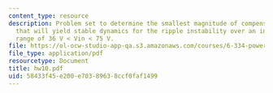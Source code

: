 ```yaml
---
content_type: resource
description: Problem set to determine the smallest magnitude of compensating ramp
  that will yield stable dynamics for the ripple instability over an input voltage
  range of 36 V < Vin < 75 V.
file: https://ol-ocw-studio-app-qa.s3.amazonaws.com/courses/6-334-power-electronics-spring-2007/58433f45e200e70389638ccf0faf1499_hw10.pdf
file_type: application/pdf
resourcetype: Document
title: hw10.pdf
uid: 58433f45-e200-e703-8963-8ccf0faf1499
---
```

